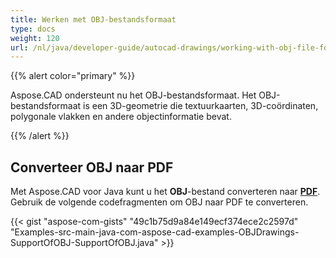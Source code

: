 ```yaml
---
title: Werken met OBJ-bestandsformaat
type: docs
weight: 120
url: /nl/java/developer-guide/autocad-drawings/working-with-obj-file-format/
---
```


{{% alert color="primary" %}}

Aspose.CAD ondersteunt nu het OBJ-bestandsformaat. Het OBJ-bestandsformaat is een 3D-geometrie die textuurkaarten, 3D-coördinaten, polygonale vlakken en andere objectinformatie bevat.

{{% /alert %}}

## **Converteer OBJ naar PDF**

Met Aspose.CAD voor Java kunt u het **OBJ**-bestand converteren naar [**PDF**](https://docs.fileformat.com/pdf/). Gebruik de volgende codefragmenten om OBJ naar PDF te converteren.

{{< gist "aspose-com-gists" "49c1b75d9a84e149ecf374ece2c2597d" "Examples-src-main-java-com-aspose-cad-examples-OBJDrawings-SupportOfOBJ-SupportOfOBJ.java" >}}
